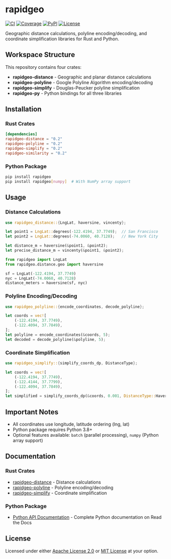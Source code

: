 # rapidgeo

[![CI](https://github.com/gaker/rapidgeo/workflows/CI/badge.svg)](https://github.com/gaker/rapidgeo/actions)
[![Coverage](https://codecov.io/gh/gaker/rapidgeo/branch/main/graph/badge.svg)](https://codecov.io/gh/gaker/rapidgeo)
[![PyPI](https://img.shields.io/pypi/v/rapidgeo.svg)](https://pypi.org/project/rapidgeo/)
[![License](https://img.shields.io/badge/license-MIT%20OR%20Apache--2.0-blue.svg)](LICENSE-APACHE)

Geographic distance calculations, polyline encoding/decoding, and coordinate simplification libraries for Rust and Python.

## Workspace Structure

This repository contains four crates:

- **rapidgeo-distance** - Geographic and planar distance calculations
- **rapidgeo-polyline** - Google Polyline Algorithm encoding/decoding
- **rapidgeo-simplify** - Douglas-Peucker polyline simplification
- **rapidgeo-py** - Python bindings for all three libraries

## Installation

### Rust Crates

```toml
[dependencies]
rapidgeo-distance = "0.2"
rapidgeo-polyline = "0.2"
rapidgeo-simplify = "0.2"
rapidgeo-similarity = "0.2"
```

### Python Package

```bash
pip install rapidgeo
pip install rapidgeo[numpy]  # With NumPy array support
```

## Usage

### Distance Calculations

```rust
use rapidgeo_distance::{LngLat, haversine, vincenty};

let point1 = LngLat::degrees(-122.4194, 37.7749);  // San Francisco
let point2 = LngLat::degrees(-74.0060, 40.7128);   // New York City

let distance_m = haversine(&point1, &point2);
let precise_distance_m = vincenty(&point1, &point2);
```

```python
from rapidgeo import LngLat
from rapidgeo.distance.geo import haversine

sf = LngLat(-122.4194, 37.7749)
nyc = LngLat(-74.0060, 40.7128)
distance_meters = haversine(sf, nyc)
```

### Polyline Encoding/Decoding

```rust
use rapidgeo_polyline::{encode_coordinates, decode_polyline};

let coords = vec![
    (-122.4194, 37.7749),
    (-122.4094, 37.7849),
];
let polyline = encode_coordinates(&coords, 5);
let decoded = decode_polyline(&polyline, 5);
```

### Coordinate Simplification

```rust
use rapidgeo_simplify::{simplify_coords_dp, DistanceType};

let coords = vec![
    (-122.4194, 37.7749),
    (-122.4144, 37.7799),
    (-122.4094, 37.7849),
];
let simplified = simplify_coords_dp(&coords, 0.001, DistanceType::Haversine);
```

## Important Notes

- All coordinates use longitude, latitude ordering (lng, lat)
- Python package requires Python 3.8+
- Optional features available: `batch` (parallel processing), `numpy` (Python array support)

## Documentation

### Rust Crates
- [rapidgeo-distance](https://docs.rs/rapidgeo-distance) - Distance calculations
- [rapidgeo-polyline](https://docs.rs/rapidgeo-polyline) - Polyline encoding/decoding  
- [rapidgeo-simplify](https://docs.rs/rapidgeo-simplify) - Coordinate simplification

### Python Package
- [Python API Documentation](https://rapidgeo.readthedocs.io/) - Complete Python documentation on Read the Docs

## License

Licensed under either [Apache License 2.0](LICENSE-APACHE) or [MIT License](LICENSE-MIT) at your option.